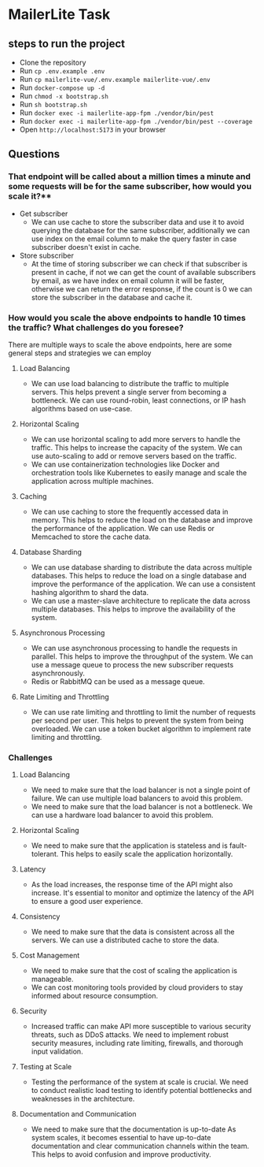 # MailerLite Task

## steps to run the project

- Clone the repository
- Run `cp .env.example .env`
- Run `cp mailerlite-vue/.env.example mailerlite-vue/.env`
- Run `docker-compose up -d`
- Run `chmod -x bootstrap.sh`
- Run `sh bootstrap.sh`
- Run `docker exec -i mailerlite-app-fpm ./vendor/bin/pest`
- Run `docker exec -i mailerlite-app-fpm ./vendor/bin/pest --coverage`
- Open `http://localhost:5173` in your browser

## Questions

### That endpoint will be called about a million times a minute and some requests will be for the same subscriber, how would you scale it?**

- Get subscriber
    - We can use cache to store the subscriber data and use it to avoid querying
      the database for the same subscriber, additionally we can use index on the
      email column to make the query faster in case subscriber doesn't exist in
      cache.
- Store subscriber
    - At the time of storing subscriber we can check if that subscriber is
      present in cache, if not we can get the count of available subscribers by
      email, as we have index on email column it will be faster, otherwise we
      can return the error response, if the count is 0 we can store the
      subscriber in the database and cache it.

### How would you scale the above endpoints to handle 10 times the traffic? What challenges do you foresee?

There are multiple ways to scale the above endpoints, here are some general
steps and strategies we can employ

1. Load Balancing
    - We can use load balancing to distribute the traffic to multiple servers.
      This helps prevent a single server from becoming a bottleneck. We can use
      round-robin, least connections, or IP hash algorithms based on use-case.

2. Horizontal Scaling
    - We can use horizontal scaling to add more servers to handle the traffic.
      This helps to increase the capacity of the system. We can use auto-scaling
      to add or remove servers based on the traffic.
    - We can use containerization technologies like Docker and orchestration
      tools like Kubernetes to easily manage and scale the application across
      multiple machines.

3. Caching
    - We can use caching to store the frequently accessed data in memory. This
      helps to reduce the load on the database and improve the performance of
      the application. We can use Redis or Memcached to store the cache data.

4. Database Sharding
    - We can use database sharding to distribute the data across multiple
      databases. This helps to reduce the load on a single database and improve
      the performance of the application. We can use a consistent hashing
      algorithm to shard the data.
    - We can use a master-slave architecture to replicate the data across
      multiple databases. This helps to improve the availability of the system.

5. Asynchronous Processing
    - We can use asynchronous processing to handle the requests in parallel.
      This helps to improve the throughput of the system. We can use a message
      queue to process the new subscriber requests asynchronously.
    - Redis or RabbitMQ can be used as a message queue.

6. Rate Limiting and Throttling
    - We can use rate limiting and throttling to limit the number of requests
      per second per user. This helps to prevent the system from being
      overloaded. We can
      use a token bucket algorithm to implement rate limiting and throttling.

### Challenges

1. Load Balancing
    - We need to make sure that the load balancer is not a single point of
      failure. We can use multiple load balancers to avoid this problem.
    - We need to make sure that the load balancer is not a bottleneck. We can
      use a hardware load balancer to avoid this problem.
   
2. Horizontal Scaling
    - We need to make sure that the application is stateless and is
      fault-tolerant. This helps to
      easily scale the application horizontally.
   
3. Latency
    - As the load increases, the response time of the API might also increase.
      It's essential to monitor and optimize the latency of the API to ensure a
      good user experience.
   
4. Consistency
    - We need to make sure that the data is consistent across all the servers.
      We can use a distributed cache to store the data.
   
5. Cost Management
    - We need to make sure that the cost of scaling the application is
      manageable.
    - We can cost monitoring tools provided by cloud providers to stay informed
      about resource consumption.
   
6. Security
    - Increased traffic can make API more susceptible to various security
      threats, such as DDoS attacks. We need to implement robust security
      measures,
      including rate limiting, firewalls, and thorough input validation.
   
7. Testing at Scale
    - Testing the performance of the system at scale is crucial. We need to
      conduct
      realistic load testing to identify potential bottlenecks and weaknesses in
      the architecture.
   
8. Documentation and Communication
    - We need to make sure that the documentation is up-to-date As system
      scales, it becomes essential to have up-to-date documentation and clear
      communication channels within the team. This helps to avoid
      confusion and improve productivity.

